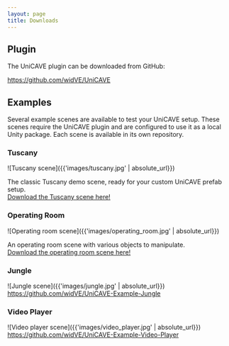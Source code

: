 ```yaml
---
layout: page
title: Downloads
---
```


## Plugin

The UniCAVE plugin can be downloaded from GitHub:

<https://github.com/widVE/UniCAVE>

## Examples

Several example scenes are available to test your UniCAVE setup. These scenes require the UniCAVE plugin and are configured to use it as a local Unity package. Each scene is available in its own repository.


### Tuscany

![Tuscany scene]({{'images/tuscany.jpg' | absolute_url}})

The classic Tuscany demo scene, ready for your custom UniCAVE prefab setup.  
[Download the Tuscany scene here!](https://github.com/widVE/UniCAVE-Example-Tuscany)


### Operating Room

![Operating room scene]({{'images/operating_room.jpg' | absolute_url}})

An operating room scene with various objects to manipulate.  
[Download the operating room scene here!](https://github.com/widVE/UniCAVE-Example-Operating-Room)


### Jungle

![Jungle scene]({{'images/jungle.jpg' | absolute_url}})
<https://github.com/widVE/UniCAVE-Example-Jungle>


### Video Player

![Video player scene]({{'images/video_player.jpg' | absolute_url}})
<https://github.com/widVE/UniCAVE-Example-Video-Player>